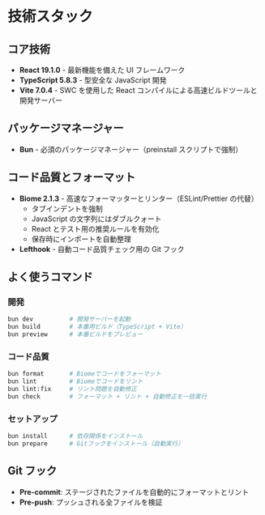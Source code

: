 # 技術スタック

## コア技術

- **React 19.1.0** - 最新機能を備えた UI フレームワーク
- **TypeScript 5.8.3** - 型安全な JavaScript 開発
- **Vite 7.0.4** - SWC を使用した React コンパイルによる高速ビルドツールと開発サーバー

## パッケージマネージャー

- **Bun** - 必須のパッケージマネージャー（preinstall スクリプトで強制）

## コード品質とフォーマット

- **Biome 2.1.3** - 高速なフォーマッターとリンター（ESLint/Prettier の代替）
  - タブインデントを強制
  - JavaScript の文字列にはダブルクォート
  - React とテスト用の推奨ルールを有効化
  - 保存時にインポートを自動整理
- **Lefthook** - 自動コード品質チェック用の Git フック

## よく使うコマンド

### 開発

```bash
bun dev          # 開発サーバーを起動
bun build        # 本番用ビルド（TypeScript + Vite）
bun preview      # 本番ビルドをプレビュー
```

### コード品質

```bash
bun format       # Biomeでコードをフォーマット
bun lint         # Biomeでコードをリント
bun lint:fix     # リント問題を自動修正
bun check        # フォーマット + リント + 自動修正を一括実行
```

### セットアップ

```bash
bun install      # 依存関係をインストール
bun prepare      # Gitフックをインストール（自動実行）
```

## Git フック

- **Pre-commit**: ステージされたファイルを自動的にフォーマットとリント
- **Pre-push**: プッシュされる全ファイルを検証
